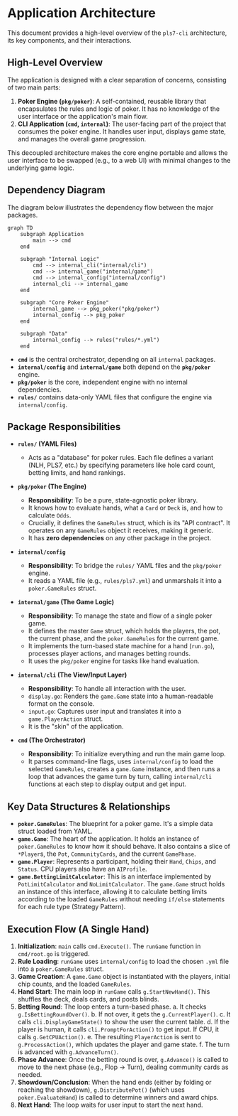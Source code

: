 # Application Architecture

This document provides a high-level overview of the `pls7-cli` architecture, its key components, and their interactions.

## High-Level Overview

The application is designed with a clear separation of concerns, consisting of two main parts:

1.  **Poker Engine (`pkg/poker`)**: A self-contained, reusable library that encapsulates the rules and logic of poker. It has no knowledge of the user interface or the application's main flow.
2.  **CLI Application (`cmd`, `internal`)**: The user-facing part of the project that consumes the poker engine. It handles user input, displays game state, and manages the overall game progression.

This decoupled architecture makes the core engine portable and allows the user interface to be swapped (e.g., to a web UI) with minimal changes to the underlying game logic.

## Dependency Diagram

The diagram below illustrates the dependency flow between the major packages.

```mermaid
graph TD
    subgraph Application
        main --> cmd
    end

    subgraph "Internal Logic"
        cmd --> internal_cli("internal/cli")
        cmd --> internal_game("internal/game")
        cmd --> internal_config("internal/config")
        internal_cli --> internal_game
    end

    subgraph "Core Poker Engine"
        internal_game --> pkg_poker("pkg/poker")
        internal_config --> pkg_poker
    end
    
    subgraph "Data"
        internal_config --> rules("rules/*.yml")
    end
```

*   **`cmd`** is the central orchestrator, depending on all `internal` packages.
*   **`internal/config`** and **`internal/game`** both depend on the **`pkg/poker`** engine.
*   **`pkg/poker`** is the core, independent engine with no internal dependencies.
*   **`rules/`** contains data-only YAML files that configure the engine via `internal/config`.

## Package Responsibilities

*   **`rules/` (YAML Files)**
    *   Acts as a "database" for poker rules. Each file defines a variant (NLH, PLS7, etc.) by specifying parameters like hole card count, betting limits, and hand rankings.

*   **`pkg/poker` (The Engine)**
    *   **Responsibility**: To be a pure, state-agnostic poker library.
    *   It knows how to evaluate hands, what a `Card` or `Deck` is, and how to calculate `Odds`.
    *   Crucially, it defines the `GameRules` struct, which is its "API contract". It operates on any `GameRules` object it receives, making it generic.
    *   It has **zero dependencies** on any other package in the project.

*   **`internal/config`**
    *   **Responsibility**: To bridge the `rules/` YAML files and the `pkg/poker` engine.
    *   It reads a YAML file (e.g., `rules/pls7.yml`) and unmarshals it into a `poker.GameRules` struct.

*   **`internal/game` (The Game Logic)**
    *   **Responsibility**: To manage the state and flow of a single poker game.
    *   It defines the master `Game` struct, which holds the players, the pot, the current phase, and the `poker.GameRules` for the current game.
    *   It implements the turn-based state machine for a hand (`run.go`), processes player actions, and manages betting rounds.
    *   It uses the `pkg/poker` engine for tasks like hand evaluation.

*   **`internal/cli` (The View/Input Layer)**
    *   **Responsibility**: To handle all interaction with the user.
    *   `display.go`: Renders the `game.Game` state into a human-readable format on the console.
    *   `input.go`: Captures user input and translates it into a `game.PlayerAction` struct.
    *   It is the "skin" of the application.

*   **`cmd` (The Orchestrator)**
    *   **Responsibility**: To initialize everything and run the main game loop.
    *   It parses command-line flags, uses `internal/config` to load the selected `GameRules`, creates a `game.Game` instance, and then runs a loop that advances the game turn by turn, calling `internal/cli` functions at each step to display output and get input.

## Key Data Structures & Relationships

*   **`poker.GameRules`**: The blueprint for a poker game. It's a simple data struct loaded from YAML.
*   **`game.Game`**: The heart of the application. It holds an instance of `poker.GameRules` to know how it should behave. It also contains a slice of `*Player`s, the `Pot`, `CommunityCards`, and the current `GamePhase`.
*   **`game.Player`**: Represents a participant, holding their `Hand`, `Chips`, and `Status`. CPU players also have an `AIProfile`.
*   **`game.BettingLimitCalculator`**: This is an interface implemented by `PotLimitCalculator` and `NoLimitCalculator`. The `game.Game` struct holds an instance of this interface, allowing it to calculate betting limits according to the loaded `GameRules` without needing `if/else` statements for each rule type (Strategy Pattern).

## Execution Flow (A Single Hand)

1.  **Initialization**: `main` calls `cmd.Execute()`. The `runGame` function in `cmd/root.go` is triggered.
2.  **Rule Loading**: `runGame` uses `internal/config` to load the chosen `.yml` file into a `poker.GameRules` struct.
3.  **Game Creation**: A `game.Game` object is instantiated with the players, initial chip counts, and the loaded `GameRules`.
4.  **Hand Start**: The main loop in `runGame` calls `g.StartNewHand()`. This shuffles the deck, deals cards, and posts blinds.
5.  **Betting Round**: The loop enters a turn-based phase.
    a. It checks `g.IsBettingRoundOver()`.
    b. If not over, it gets the `g.CurrentPlayer()`.
    c. It calls `cli.DisplayGameState()` to show the user the current table.
    d. If the player is human, it calls `cli.PromptForAction()` to get input. If CPU, it calls `g.GetCPUAction()`.
    e. The resulting `PlayerAction` is sent to `g.ProcessAction()`, which updates the player and game state.
    f. The turn is advanced with `g.AdvanceTurn()`.
6.  **Phase Advance**: Once the betting round is over, `g.Advance()` is called to move to the next phase (e.g., Flop -> Turn), dealing community cards as needed.
7.  **Showdown/Conclusion**: When the hand ends (either by folding or reaching the showdown), `g.DistributePot()` (which uses `poker.EvaluateHand`) is called to determine winners and award chips.
8.  **Next Hand**: The loop waits for user input to start the next hand.
